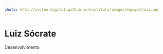 ```yaml
---
photo: http://nucleo-digital.github.io/instituto/images/equipe/luiz.png
---
```


# Luiz Sócrate

Desenvolvimento
